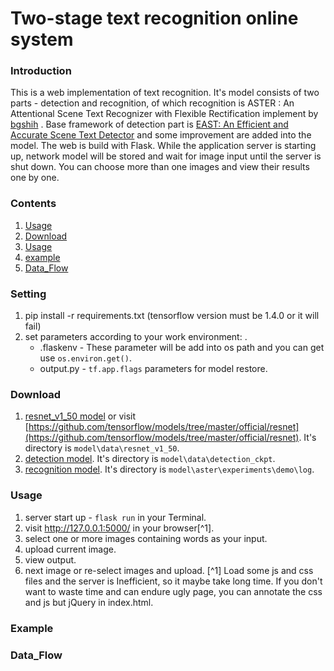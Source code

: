 
# Two-stage text recognition online system

### Introduction
This is a web implementation of text recognition. 
It's model consists of two parts - detection and recognition, of which recognition is ASTER : An Attentional Scene Text Recognizer with Flexible Rectification implement by [bgshih](https://github.com/bgshih/aster) . Base framework of detection part is [EAST: An Efficient and Accurate Scene Text Detector](https://arxiv.org/abs/1704.03155v2) and some improvement are added into the model. 
The web is build with Flask. While the application server is starting up, network model will be stored and wait for image input until the server is shut down. You can choose more than one images and view their results one by one.


### Contents
1. [Usage](#Usage)
2. [Download](#download)
3. [Usage](#Usage)
4. [example](#Example)
5. [Data_Flow](#Data_Flow)

### Setting
1. pip install -r requirements.txt (tensorflow version must be 1.4.0 or it will fail)
2. set parameters according to your work environment: .
   + .flaskenv - These parameter will be add into os path and you can get use `os.environ.get()`.
   + output.py - `tf.app.flags` parameters for model restore.

### Download
1. [resnet_v1_50 model](https://drive.google.com/drive/folders/1Wlq0GSlm06rB_Mk9eL5JccaL57_JU3jO?usp=sharing) or visit [https://github.com/tensorflow/models/tree/master/official/resnet](https://github.com/tensorflow/models/tree/master/official/resnet). It's directory is `model\data\resnet_v1_50`.
2. [detection model](https://drive.google.com/drive/folders/1Wlq0GSlm06rB_Mk9eL5JccaL57_JU3jO?usp=sharing). It's directory is `model\data\detection_ckpt`.
3. [recognition model](https://drive.google.com/drive/folders/1Wlq0GSlm06rB_Mk9eL5JccaL57_JU3jO?usp=sharing). It's directory is `model\aster\experiments\demo\log`.

### Usage
1. server start up - `flask run` in your Terminal.
2. visit http://127.0.0.1:5000/ in your browser[^1].
3. select one or more images containing words as your input.
4. upload current image.
5. view output.
6. next image or re-select images and upload.
[^1] Load some js and css files and the server is Inefficient, so it maybe take long time. If you don't want to waste time and can endure ugly page, you can annotate the css and js but jQuery in index.html.

### Example

### Data_Flow

